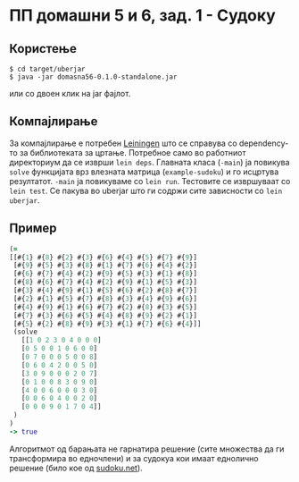 # ПП домашни 5 и 6, зад. 1 - Судоку

## Користење
    
    $ cd target/uberjar
    $ java -jar domasna56-0.1.0-standalone.jar 
    
или со двоен клик на jar фајлот.

## Компајлирање

За компајлирање е потребен [Leiningen](https://leiningen.org/) што се справува со dependency-то за библиотеката за цртање. Потребное само во работниот директориум да се изврши `lein deps`. Главната класа (`-main`) ја повикува `solve` функцијата врз влезната матрица (`example-sudoku`) и го исцртува резултатот. `-main` ја повикуваме со `lein run`. Тестовите се извршуваат со `lein test`. Се пакува во uberjar што ги содржи сите зависности со `lein uberjar`.

## Пример
```clojure
(= 
[[#{1} #{8} #{2} #{3} #{6} #{4} #{5} #{7} #{9}]
 [#{9} #{5} #{3} #{8} #{1} #{7} #{6} #{4} #{2}]
 [#{6} #{7} #{4} #{2} #{9} #{5} #{3} #{1} #{8}]
 [#{8} #{6} #{7} #{4} #{2} #{9} #{1} #{5} #{3}]
 [#{3} #{4} #{9} #{1} #{5} #{6} #{2} #{8} #{7}]
 [#{2} #{1} #{5} #{7} #{8} #{3} #{4} #{9} #{6}]
 [#{4} #{9} #{1} #{6} #{7} #{2} #{8} #{3} #{5}]
 [#{7} #{3} #{6} #{5} #{4} #{8} #{9} #{2} #{1}]
 [#{5} #{2} #{8} #{9} #{3} #{1} #{7} #{6} #{4}]]
 (solve 
   [[1 0 2 3 0 4 0 0 0]
   [0 5 0 0 1 0 6 0 0]
   [0 7 0 0 0 5 0 0 8]
   [0 6 0 4 2 0 0 5 0]
   [3 0 9 0 0 0 2 0 7]
   [0 1 0 0 8 3 0 9 0]
   [4 0 0 6 0 0 0 3 0]
   [0 0 6 0 4 0 0 2 0]
   [0 0 0 9 0 1 7 0 4]]
 )
)
-> true
```

Алгоритмот од барањата не гарнатира решение (сите множества да ги трансформира во едночлени) и за судокуа кои имаат еднолично решение (било кое од [sudoku.net](www.sudoku.net)).
